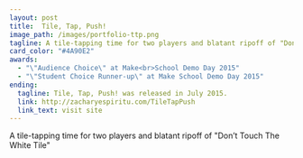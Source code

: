 ```yaml
---
layout: post
title:  Tile, Tap, Push!
image_path: /images/portfolio-ttp.png
tagline: A tile-tapping time for two players and blatant ripoff of "Don’t Touch The White Tile"
card_color: "#4A90E2"
awards:
  - "\"Audience Choice\" at Make<br>School Demo Day 2015"
  - "\"Student Choice Runner-up\" at Make School Demo Day 2015"
ending:
  tagline: Tile, Tap, Push! was released in July 2015.
  link: http://zacharyespiritu.com/TileTapPush
  link_text: visit site
---
```


A tile-tapping time for two players and blatant ripoff of "Don’t Touch The White Tile"

<figure class="lazyload" data-expand="-20">
    <img class="responsive-large-image lazyload" data-src="/images/projects/tile-tap-push/make-school-presentation.jpg">
</figure>
